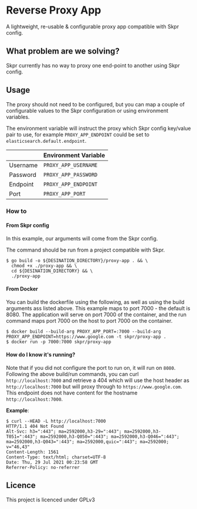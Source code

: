 Reverse Proxy App
=======================

A lightweight, re-usable & configurable proxy app compatible with Skpr config.

## What problem are we solving?

Skpr currently has no way to proxy one end-point to another using Skpr config.

## Usage

The proxy should not need to be configured, but you can map a couple of 
configurable values to the Skpr configuration or using environment variables.

The environment variable will instruct the proxy which Skpr config key/value
pair to use, for example `PROXY_APP_ENDPOINT` could be set to
`elasticsearch.default.endpoint`.

|          | Environment Variable |
|----------|----------------------|
| Username | `PROXY_APP_USERNAME` |
| Password | `PROXY_APP_PASSWORD` |
| Endpoint | `PROXY_APP_ENDPOINT` |
| Port     | `PROXY_APP_PORT`     |

### How to

#### From Skpr config

In this example, our arguments will come from the Skpr config.

The command should be run from a project compatible with Skpr.

```shell
$ go build -o ${DESINATION_DIRECTORY}/proxy-app . && \
  chmod +x ./proxy-app && \
  cd ${DESINATION_DIRECTORY} && \
  ./proxy-app
```

#### From Docker

You can build the dockerfile using the following, as well as using the build
arguments ass listed above. This example maps to port 7000 - the default 
is 8080. The application will serve on port 7000 of the container, and the
run command maps port 7000 on the host to port 7000 on the container.

```shell
$ docker build --build-arg PROXY_APP_PORT=:7000 --build-arg PROXY_APP_ENDPOINT=https://www.google.com -t skpr/proxy-app .
$ docker run -p 7000:7000 skpr/proxy-app
```

#### How do I know it's running?

Note that if you did not configure the port to run on, it will run on `8080`.
Following the above build/run commands, you can curl `http://localhost:7000` 
and retrieve a 404 which will use the host header as `http://localhost:7000`
but will proxy through to `https://www.google.com`. This endpoint does not
have content for the hostname `http://localhost:7000`.

**Example**:
```shell
$ curl --HEAD -L http://localhost:7000
HTTP/1.1 404 Not Found
Alt-Svc: h3=":443"; ma=2592000,h3-29=":443"; ma=2592000,h3-T051=":443"; ma=2592000,h3-Q050=":443"; ma=2592000,h3-Q046=":443"; ma=2592000,h3-Q043=":443"; ma=2592000,quic=":443"; ma=2592000; v="46,43"
Content-Length: 1561
Content-Type: text/html; charset=UTF-8
Date: Thu, 29 Jul 2021 00:23:58 GMT
Referrer-Policy: no-referrer
```

## Licence

This project is licenced under GPLv3